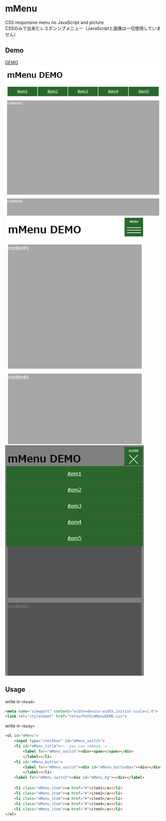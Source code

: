 # mMenu
CSS responsive menu no JavaScript and picture  
CSSのみで出来たレスポンシブメニュー（JavaScriptと画像は一切使用していません）

## Demo  
[DEMO](http://mo2nabe.com/practice_css/mMenuDEMO.html)  
![demo1](https://raw.githubusercontent.com/motsu0/mMenu/master/DEMOimg/mMenu001.PNG)
![demo2](https://raw.githubusercontent.com/motsu0/mMenu/master/DEMOimg/mMenu002.PNG)
![demo3](https://raw.githubusercontent.com/motsu0/mMenu/master/DEMOimg/mMenu003.PNG)

## Usage
write in `<head>`
```html
<meta name="viewport" content="width=device-width,initial-scale=1.0">
<link rel="stylesheet" href="toYourPath/mMenuDEMO.css">
```
write in `<body>`
```html
<ul id="mMenu">
	<input type="checkbox" id="mMenu_switch">
	<li id="mMenu_title"><!--you can remove-->
		<label for="mMenu_switch"><div><span></span></div>
		</label></li>
	<li id='mMenu_button'>
		<label for="mMenu_switch"><div id="mMenu_buttonBox"><div></div></div>
		</label></li>
	<label for="mMenu_switch"><div id="mMenu_bg"></div></label>
	
	<li class="mMenu_item"><a href="#">item1</a></li>
	<li class="mMenu_item"><a href="#">item2</a></li>
	<li class="mMenu_item"><a href="#">item3</a></li>
	<li class="mMenu_item"><a href="#">item4</a></li>
	<li class="mMenu_item"><a href="#">item5</a></li>
</ul>
```